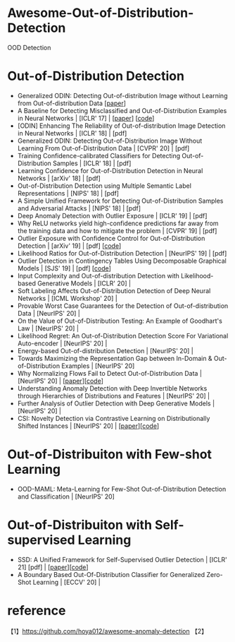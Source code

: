# Awesome-Out-of-Distribution-Detection
OOD Detection

# Out-of-Distribution Detection 
- Generalized ODIN: Detecting Out-of-distribution Image without Learning from Out-of-distribution Data [[paper](https://openaccess.thecvf.com/content_CVPR_2020/papers/Hsu_Generalized_ODIN_Detecting_Out-of-Distribution_Image_Without_Learning_From_Out-of-Distribution_Data_CVPR_2020_paper.pdf)]
- A Baseline for Detecting Misclassified and Out-of-Distribution Examples in Neural Networks | [ICLR' 17] | [[paper]()] [[code](https://github.com/hendrycks/error-detection)] 
- [ODIN] Enhancing The Reliability of Out-of-distribution Image Detection in Neural Networks | [ICLR' 18] | [pdf]
- Generalized ODIN: Detecting Out-of-Distribution Image Without Learning From Out-of-Distribution Data | [CVPR' 20] | [pdf]
- Training Confidence-calibrated Classifiers for Detecting Out-of-Distribution Samples | [ICLR' 18] | [pdf]
- Learning Confidence for Out-of-Distribution Detection in Neural Networks | [arXiv' 18] | [pdf]
- Out-of-Distribution Detection using Multiple Semantic Label Representations | [NIPS' 18] | [pdf]
- A Simple Unified Framework for Detecting Out-of-Distribution Samples and Adversarial Attacks | [NIPS' 18] | [pdf]
- Deep Anomaly Detection with Outlier Exposure | [ICLR' 19] | [pdf]
- Why ReLU networks yield high-confidence predictions far away from the training data and how to mitigate the problem | [CVPR' 19] | [pdf]
- Outlier Exposure with Confidence Control for Out-of-Distribution Detection | [arXiv' 19] | [pdf] [[code](https://github.com/nazim1021/OOD-detection-using-OECC)]
- Likelihood Ratios for Out-of-Distribution Detection | [NeurIPS' 19] | [pdf]
- Outlier Detection in Contingency Tables Using Decomposable Graphical Models | [SJS' 19] | [pdf] [[code](https://github.com/mlindsk/molic)]
- Input Complexity and Out-of-distribution Detection with Likelihood-based Generative Models | [ICLR' 20] | 
- Soft Labeling Affects Out-of-Distribution Detection of Deep Neural Networks | [ICML Workshop' 20] | 
- Provable Worst Case Guarantees for the Detection of Out-of-distribution Data | [NeurIPS' 20] | 
- On the Value of Out-of-Distribution Testing: An Example of Goodhart's Law | [NeurIPS' 20] |
- Likelihood Regret: An Out-of-Distribution Detection Score For Variational Auto-encoder | [NeurIPS' 20] | 
- Energy-based Out-of-distribution Detection | [NeurIPS' 20] | 
- Towards Maximizing the Representation Gap between In-Domain & Out-of-Distribution Examples | [NeurIPS' 20]
- Why Normalizing Flows Fail to Detect Out-of-Distribution Data | [NeurIPS' 20] | [[paper]()][[code](https://github.com/PolinaKirichenko/flows_ood)]
- Understanding Anomaly Detection with Deep Invertible Networks through Hierarchies of Distributions and Features | [NeurIPS' 20] |
- Further Analysis of Outlier Detection with Deep Generative Models | [NeurIPS' 20] |  
- CSI: Novelty Detection via Contrastive Learning on Distributionally Shifted Instances | [NeurIPS' 20] | [[paper]()][[code](https://github.com/alinlab/CSI)]


# Out-of-Distribuiton with Few-shot Learning
- OOD-MAML: Meta-Learning for Few-Shot Out-of-Distribution Detection and Classification | [NeurIPS' 20]

# Out-of-Distribuiton with Self-supervised Learning
- SSD: A Unified Framework for Self-Supervised Outlier Detection | [ICLR' 21] [pdf] | [[paper]()][[code](https://github.com/inspire-group/SSD)]
- A Boundary Based Out-Of-Distribution Classifier for Generalized Zero-Shot Learning | [ECCV' 20] | 






# reference
【1】https://github.com/hoya012/awesome-anomaly-detection
【2】





